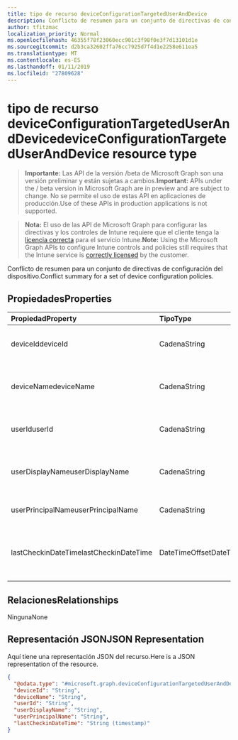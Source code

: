 ```yaml
---
title: tipo de recurso deviceConfigurationTargetedUserAndDevice
description: Conflicto de resumen para un conjunto de directivas de configuración del dispositivo.
author: tfitzmac
localization_priority: Normal
ms.openlocfilehash: 46355f78f23060ecc901c3f98f0e3f7d13101d1e
ms.sourcegitcommit: d2b3ca32602ffa76cc7925d7f4d1e2258e611ea5
ms.translationtype: MT
ms.contentlocale: es-ES
ms.lasthandoff: 01/11/2019
ms.locfileid: "27809628"
---
```

# <a name="deviceconfigurationtargeteduseranddevice-resource-type"></a><span data-ttu-id="b506c-103">tipo de recurso deviceConfigurationTargetedUserAndDevice</span><span class="sxs-lookup"><span data-stu-id="b506c-103">deviceConfigurationTargetedUserAndDevice resource type</span></span>

> <span data-ttu-id="b506c-104">**Importante:** Las API de la versión /beta de Microsoft Graph son una versión preliminar y están sujetas a cambios.</span><span class="sxs-lookup"><span data-stu-id="b506c-104">**Important:** APIs under the / beta version in Microsoft Graph are in preview and are subject to change.</span></span> <span data-ttu-id="b506c-105">No se permite el uso de estas API en aplicaciones de producción.</span><span class="sxs-lookup"><span data-stu-id="b506c-105">Use of these APIs in production applications is not supported.</span></span>

> <span data-ttu-id="b506c-106">**Nota:** El uso de las API de Microsoft Graph para configurar las directivas y los controles de Intune requiere que el cliente tenga la [licencia correcta](https://go.microsoft.com/fwlink/?linkid=839381) para el servicio Intune.</span><span class="sxs-lookup"><span data-stu-id="b506c-106">**Note:** Using the Microsoft Graph APIs to configure Intune controls and policies still requires that the Intune service is [correctly licensed](https://go.microsoft.com/fwlink/?linkid=839381) by the customer.</span></span>

<span data-ttu-id="b506c-107">Conflicto de resumen para un conjunto de directivas de configuración del dispositivo.</span><span class="sxs-lookup"><span data-stu-id="b506c-107">Conflict summary for a set of device configuration policies.</span></span>
## <a name="properties"></a><span data-ttu-id="b506c-108">Propiedades</span><span class="sxs-lookup"><span data-stu-id="b506c-108">Properties</span></span>
|<span data-ttu-id="b506c-109">Propiedad</span><span class="sxs-lookup"><span data-stu-id="b506c-109">Property</span></span>|<span data-ttu-id="b506c-110">Tipo</span><span class="sxs-lookup"><span data-stu-id="b506c-110">Type</span></span>|<span data-ttu-id="b506c-111">Description</span><span class="sxs-lookup"><span data-stu-id="b506c-111">Description</span></span>|
|:---|:---|:---|
|<span data-ttu-id="b506c-112">deviceId</span><span class="sxs-lookup"><span data-stu-id="b506c-112">deviceId</span></span>|<span data-ttu-id="b506c-113">Cadena</span><span class="sxs-lookup"><span data-stu-id="b506c-113">String</span></span>|<span data-ttu-id="b506c-114">El identificador del dispositivo en el registro.</span><span class="sxs-lookup"><span data-stu-id="b506c-114">The id of the device in the checkin.</span></span>|
|<span data-ttu-id="b506c-115">deviceName</span><span class="sxs-lookup"><span data-stu-id="b506c-115">deviceName</span></span>|<span data-ttu-id="b506c-116">Cadena</span><span class="sxs-lookup"><span data-stu-id="b506c-116">String</span></span>|<span data-ttu-id="b506c-117">El nombre del dispositivo en el registro.</span><span class="sxs-lookup"><span data-stu-id="b506c-117">The name of the device in the checkin.</span></span>|
|<span data-ttu-id="b506c-118">userId</span><span class="sxs-lookup"><span data-stu-id="b506c-118">userId</span></span>|<span data-ttu-id="b506c-119">Cadena</span><span class="sxs-lookup"><span data-stu-id="b506c-119">String</span></span>|<span data-ttu-id="b506c-120">El identificador del usuario en el registro.</span><span class="sxs-lookup"><span data-stu-id="b506c-120">The id of the user in the checkin.</span></span>|
|<span data-ttu-id="b506c-121">userDisplayName</span><span class="sxs-lookup"><span data-stu-id="b506c-121">userDisplayName</span></span>|<span data-ttu-id="b506c-122">Cadena</span><span class="sxs-lookup"><span data-stu-id="b506c-122">String</span></span>|<span data-ttu-id="b506c-123">El nombre para mostrar del usuario en el registro</span><span class="sxs-lookup"><span data-stu-id="b506c-123">The display name of the user in the checkin</span></span>|
|<span data-ttu-id="b506c-124">userPrincipalName</span><span class="sxs-lookup"><span data-stu-id="b506c-124">userPrincipalName</span></span>|<span data-ttu-id="b506c-125">Cadena</span><span class="sxs-lookup"><span data-stu-id="b506c-125">String</span></span>|<span data-ttu-id="b506c-126">El UPN del usuario en el registro.</span><span class="sxs-lookup"><span data-stu-id="b506c-126">The UPN of the user in the checkin.</span></span>|
|<span data-ttu-id="b506c-127">lastCheckinDateTime</span><span class="sxs-lookup"><span data-stu-id="b506c-127">lastCheckinDateTime</span></span>|<span data-ttu-id="b506c-128">DateTimeOffset</span><span class="sxs-lookup"><span data-stu-id="b506c-128">DateTimeOffset</span></span>|<span data-ttu-id="b506c-129">Última hora de protección para este par de usuario/dispositivo.</span><span class="sxs-lookup"><span data-stu-id="b506c-129">Last checkin time for this user/device pair.</span></span>|

## <a name="relationships"></a><span data-ttu-id="b506c-130">Relaciones</span><span class="sxs-lookup"><span data-stu-id="b506c-130">Relationships</span></span>
<span data-ttu-id="b506c-131">Ninguna</span><span class="sxs-lookup"><span data-stu-id="b506c-131">None</span></span>
## <a name="json-representation"></a><span data-ttu-id="b506c-132">Representación JSON</span><span class="sxs-lookup"><span data-stu-id="b506c-132">JSON Representation</span></span>
<span data-ttu-id="b506c-133">Aquí tiene una representación JSON del recurso.</span><span class="sxs-lookup"><span data-stu-id="b506c-133">Here is a JSON representation of the resource.</span></span>
<!-- {
  "blockType": "resource",
  "@odata.type": "microsoft.graph.deviceConfigurationTargetedUserAndDevice"
}
-->
``` json
{
  "@odata.type": "#microsoft.graph.deviceConfigurationTargetedUserAndDevice",
  "deviceId": "String",
  "deviceName": "String",
  "userId": "String",
  "userDisplayName": "String",
  "userPrincipalName": "String",
  "lastCheckinDateTime": "String (timestamp)"
}
```





